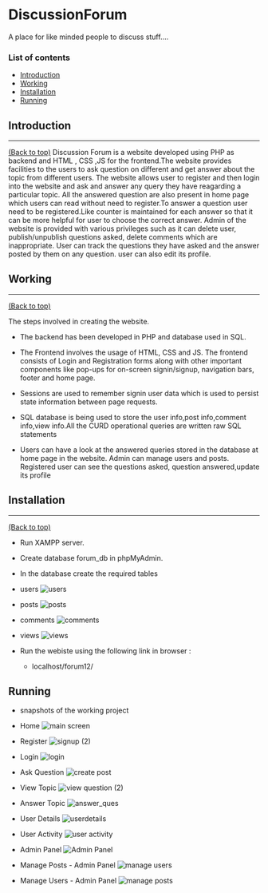 # DiscussionForum
A place for like minded people to discuss stuff....

### List of contents

- [Introduction](#introduction)
- [Working](#working)
- [Installation](#installation)
- [Running](#running)


## Introduction
---
[(Back to top)](#list-of-contents)
Discussion Forum is a website developed using PHP as backend and HTML , CSS ,JS for the frontend.The website provides facilities to the users to ask question on different and get answer about the topic from different users.  The website allows user to register and then login into the website and ask and answer any query they have reagarding a particular topic. All the answered question are also present in home page which users can read without need to register.To answer a question user need to be registered.Like counter is maintained for each answer so that it can be more helpful for user to choose the correct answer. Admin of the website is provided with various privileges such as it can delete user, publish/unpublish questions asked, delete comments which are inappropriate. User can track the questions they have asked and the answer posted by them on any question. user can also edit its profile.



## Working
---
[(Back to top)](#list-of-contents)

The steps involved in creating the website.

+ The backend has been developed in PHP and database used in SQL.

+ The Frontend involves the usage of HTML, CSS and JS. The frontend consists of Login and Registration forms along with other important components like pop-ups for on-screen signin/signup, navigation bars, footer and home page. 

+ Sessions are used to remember signin user data which is used to persist state information between page requests.

+ SQL database is being used to store the user info,post info,comment info,view info.All the CURD operational queries are written raw SQL statements

+ Users can have a look at the answered queries stored in the database at home page in the website. Admin can manage users and posts. Registered user can see the questions asked, question answered,update its profile

 
## Installation
---
[(Back to top)](#list-of-contents)

- Run XAMPP server.
- Create database forum_db in phpMyAdmin.
- In the database create the required tables 
- users
![users](https://user-images.githubusercontent.com/32899655/87233739-cf3d8a80-c3e7-11ea-8a9d-2151e3c60e49.png)
- posts
![posts](https://user-images.githubusercontent.com/32899655/87233737-cb116d00-c3e7-11ea-99ef-5cc6e7761dd0.png)
- comments
![comments](https://user-images.githubusercontent.com/32899655/87233735-c6e54f80-c3e7-11ea-8090-796f58d8c27b.png)
- views
![views](https://user-images.githubusercontent.com/32899655/87233740-d06eb780-c3e7-11ea-86fd-d41d2b4b41cd.png)


- Run the webiste using the following link in browser :
  - localhost/forum12/




## Running

- snapshots of the working project

- Home 
![main screen](https://user-images.githubusercontent.com/32899655/87233438-20984a80-c3e5-11ea-9dc8-cdfb03ebbeb2.png)

- Register
![signup (2)](https://user-images.githubusercontent.com/32899655/87233449-2db53980-c3e5-11ea-9b14-38f825e59ee9.png)

- Login
![login](https://user-images.githubusercontent.com/32899655/87233450-2ee66680-c3e5-11ea-804a-fcc15a87afd5.png)

- Ask Question
![create post](https://user-images.githubusercontent.com/32899655/87233463-360d7480-c3e5-11ea-8f7a-7977268c0b2a.png)

- View Topic
![view question (2)](https://user-images.githubusercontent.com/32899655/87233466-373ea180-c3e5-11ea-9b88-9908e24abd0b.png)

- Answer Topic
![answer_ques](https://user-images.githubusercontent.com/32899655/87233496-9dc3bf80-c3e5-11ea-876f-189501a92144.png)

- User Details
![userdetails](https://user-images.githubusercontent.com/32899655/87233462-34dc4780-c3e5-11ea-8391-c1db53a1483c.png)

- User Activity
![user activity](https://user-images.githubusercontent.com/32899655/87233460-3443b100-c3e5-11ea-8e8c-141d93f1ed11.png)

- Admin Panel
![Admin Panel](https://user-images.githubusercontent.com/32899655/87233453-30179380-c3e5-11ea-90e1-1be745341db8.png)

- Manage Posts - Admin Panel
![manage users](https://user-images.githubusercontent.com/32899655/87233455-3148c080-c3e5-11ea-8bd0-ca81a9ac45a6.png)

- Manage Users - Admin Panel
![manage posts](https://user-images.githubusercontent.com/32899655/87233456-3279ed80-c3e5-11ea-9786-7be2987543ec.png)
